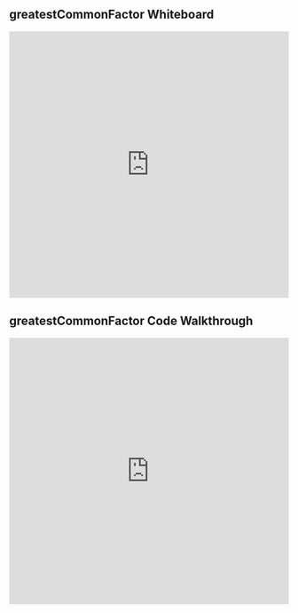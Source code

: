 ## greatestCommonFactor Whiteboard

<iframe src="https://player.vimeo.com/video/235395297" width="100%" height="480" frameborder="0" webkitallowfullscreen mozallowfullscreen allowfullscreen></iframe>

## greatestCommonFactor Code Walkthrough

<iframe src="https://player.vimeo.com/video/235418743" width="100%" height="480" frameborder="0" webkitallowfullscreen mozallowfullscreen allowfullscreen></iframe>
